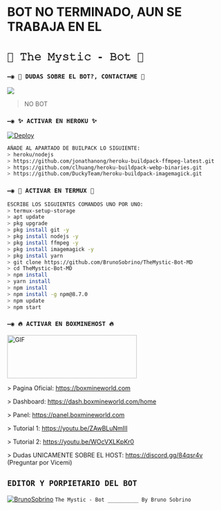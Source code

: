 # BOT NO TERMINADO, AUN SE TRABAJA EN EL 

# `🧿 𝚃𝚑𝚎 𝙼𝚢𝚜𝚝𝚒𝚌 - 𝙱𝚘𝚝 🔮`

### `—◉ 👑 DUDAS SOBRE EL BOT?, CONTACTAME 👑`
<a href="http://wa.me/5219992095479" target="blank"><img src="https://img.shields.io/badge/BRUNO_SOBRINO-25D366?style=for-the-badge&logo=whatsapp&logoColor=white" /></a>
> NO BOT

### `—◉ ✨ ACTIVAR EN HEROKU ✨`
[![Deploy](https://www.herokucdn.com/deploy/button.svg)](https://heroku.com/deploy?template=https://github.com/BrunoSobrino/TheMystic-Bot-MD)
```bash
AÑADE AL APARTADO DE BUILPACK LO SIGUIENTE:
> heroku/nodejs
> https://github.com/jonathanong/heroku-buildpack-ffmpeg-latest.git
> https://github.com/clhuang/heroku-buildpack-webp-binaries.git
> https://github.com/DuckyTeam/heroku-buildpack-imagemagick.git
```

### `—◉ 👾 ACTIVAR EN TERMUX 👾`
```bash
ESCRIBE LOS SIGUIENTES COMANDOS UNO POR UNO:
> termux-setup-storage
> apt update 
> pkg upgrade 
> pkg install git -y
> pkg install nodejs -y
> pkg install ffmpeg -y
> pkg install imagemagick -y
> pkg install yarn
> git clone https://github.com/BrunoSobrino/TheMystic-Bot-MD
> cd TheMystic-Bot-MD
> npm install
> yarn install 
> npm install
> npm install -g npm@8.7.0
> npm update
> npm start
```

### `—◉ 🔥 ACTIVAR EN BOXMINEHOST 🔥`
<img src="https://i.imgur.com/RIpBF5u.png" alt="GIF" width="300" height="100"/>
<p>> Pagina Oficial:
<a href="https://boxmineworld.com">https://boxmineworld.com</a>
<p>> Dashboard:
<a href="https://dash.boxmineworld.com/home">https://dash.boxmineworld.com/home</a>
<p>> Panel:
<a href="https://panel.boxmineworld.com">https://panel.boxmineworld.com</a>
<p>> Tutorial 1:
<a href="https://youtu.be/ZAwBLuNmIlI">https://youtu.be/ZAwBLuNmIlI</a>
<p>> Tutorial 2:
<a href="https://youtu.be/WOcVXLKpKr0">https://youtu.be/WOcVXLKpKr0</a>
<p>> Dudas UNICAMENTE SOBRE EL HOST:
<a href="https://discord.gg/84qsr4v">https://discord.gg/84qsr4v</a> (Preguntar por Vicemi)
</p>

## `EDITOR Y PORPIETARIO DEL BOT` 
[![BrunoSobrino](https://github.com/BrunoSobrino/TheMystic-Bot-MD/blob/master/Menu2.jpg?raw=truesize=100)](https://github.com/BrunoSobrino/) 
`The Mystic - Bot __________ By Bruno Sobrino`

